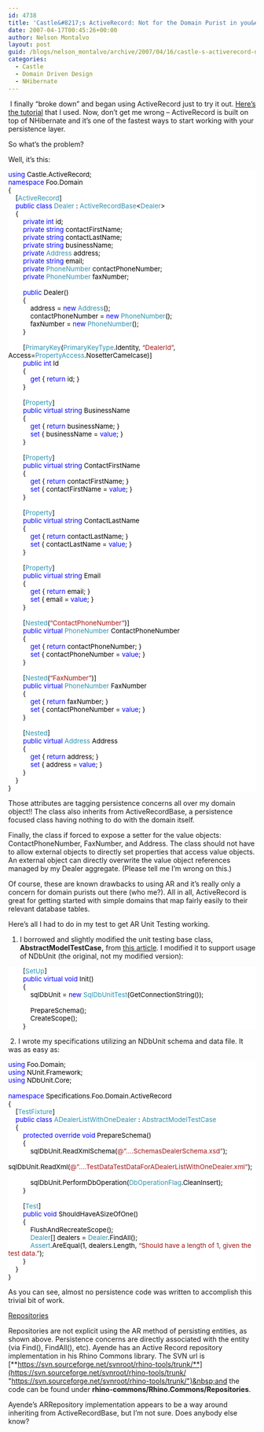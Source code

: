 ```yaml
---
id: 4738
title: 'Castle&#8217;s ActiveRecord: Not for the Domain Purist in you&#8230;'
date: 2007-04-17T00:45:26+00:00
author: Nelson Montalvo
layout: post
guid: /blogs/nelson_montalvo/archive/2007/04/16/castle-s-activerecord-not-for-the-domain-purist-in-you.aspx
categories:
  - Castle
  - Domain Driven Design
  - NHibernate
---
```

&nbsp;I finally &#8220;broke down&#8221; and began using ActiveRecord just to try it out. <a href="http://www.castleproject.org/monorail/gettingstarted/ar.html" target="_blank">Here&#8217;s the tutorial</a> that I used. Now, don&#8217;t get me wrong &#8211;&nbsp;ActiveRecord is built on top of NHibernate and it&#8217;s one of the fastest ways to start working with your persistence layer.

So what&#8217;s the problem?

Well, it&#8217;s this:

<div style="font-size: 10pt;background: white;color: black;font-family:">
  <p style="margin: 0px">
    <span style="color: blue">using</span> Castle.ActiveRecord;
  </p>
  
  <p style="margin: 0px">
    <span style="color: blue">namespace</span> Foo.Domain
  </p>
  
  <p style="margin: 0px">
    {
  </p>
  
  <p style="margin: 0px">
    &nbsp;&nbsp;&nbsp; [<span style="color: #2b91af">ActiveRecord</span>]
  </p>
  
  <p style="margin: 0px">
    &nbsp;&nbsp;&nbsp; <span style="color: blue">public</span> <span style="color: blue">class</span> <span style="color: #2b91af">Dealer</span> : <span style="color: #2b91af">ActiveRecordBase</span><<span style="color: #2b91af">Dealer</span>>
  </p>
  
  <p style="margin: 0px">
    &nbsp;&nbsp;&nbsp; {
  </p>
  
  <p style="margin: 0px">
    &nbsp;&nbsp;&nbsp; &nbsp;&nbsp;&nbsp; <span style="color: blue">private</span> <span style="color: blue">int</span> id;
  </p>
  
  <p style="margin: 0px">
    &nbsp;&nbsp;&nbsp; &nbsp;&nbsp;&nbsp; <span style="color: blue">private</span> <span style="color: blue">string</span> contactFirstName;
  </p>
  
  <p style="margin: 0px">
    &nbsp;&nbsp;&nbsp; &nbsp;&nbsp;&nbsp; <span style="color: blue">private</span> <span style="color: blue">string</span> contactLastName;
  </p>
  
  <p style="margin: 0px">
    &nbsp;&nbsp;&nbsp; &nbsp;&nbsp;&nbsp; <span style="color: blue">private</span> <span style="color: blue">string</span> businessName;
  </p>
  
  <p style="margin: 0px">
    &nbsp;&nbsp;&nbsp; &nbsp;&nbsp;&nbsp; <span style="color: blue">private</span> <span style="color: #2b91af">Address</span> address;
  </p>
  
  <p style="margin: 0px">
    &nbsp;&nbsp;&nbsp; &nbsp;&nbsp;&nbsp; <span style="color: blue">private</span> <span style="color: blue">string</span> email;
  </p>
  
  <p style="margin: 0px">
    &nbsp;&nbsp;&nbsp; &nbsp;&nbsp;&nbsp; <span style="color: blue">private</span> <span style="color: #2b91af">PhoneNumber</span> contactPhoneNumber;
  </p>
  
  <p style="margin: 0px">
    &nbsp;&nbsp;&nbsp; &nbsp;&nbsp;&nbsp; <span style="color: blue">private</span> <span style="color: #2b91af">PhoneNumber</span> faxNumber;
  </p>
  
  <p style="margin: 0px">
    &nbsp;
  </p>
  
  <p style="margin: 0px">
    &nbsp;&nbsp;&nbsp; &nbsp;&nbsp;&nbsp; <span style="color: blue">public</span> Dealer()
  </p>
  
  <p style="margin: 0px">
    &nbsp;&nbsp;&nbsp; &nbsp;&nbsp;&nbsp; {
  </p>
  
  <p style="margin: 0px">
    &nbsp;&nbsp;&nbsp; &nbsp;&nbsp;&nbsp; &nbsp;&nbsp;&nbsp; address = <span style="color: blue">new</span> <span style="color: #2b91af">Address</span>();
  </p>
  
  <p style="margin: 0px">
    &nbsp;&nbsp;&nbsp; &nbsp;&nbsp;&nbsp; &nbsp;&nbsp;&nbsp; contactPhoneNumber = <span style="color: blue">new</span> <span style="color: #2b91af">PhoneNumber</span>();
  </p>
  
  <p style="margin: 0px">
    &nbsp;&nbsp;&nbsp; &nbsp;&nbsp;&nbsp; &nbsp;&nbsp;&nbsp; faxNumber = <span style="color: blue">new</span> <span style="color: #2b91af">PhoneNumber</span>();
  </p>
  
  <p style="margin: 0px">
    &nbsp;&nbsp;&nbsp; &nbsp;&nbsp;&nbsp; }
  </p>
  
  <p style="margin: 0px">
    &nbsp;
  </p>
  
  <p style="margin: 0px">
    &nbsp;&nbsp;&nbsp; &nbsp;&nbsp;&nbsp; [<span style="color: #2b91af">PrimaryKey</span>(<span style="color: #2b91af">PrimaryKeyType</span>.Identity, <span style="color: #a31515">&#8220;DealerId&#8221;</span>, Access=<span style="color: #2b91af">PropertyAccess</span>.NosetterCamelcase)]
  </p>
  
  <p style="margin: 0px">
    &nbsp;&nbsp;&nbsp; &nbsp;&nbsp;&nbsp; <span style="color: blue">public</span> <span style="color: blue">int</span> Id
  </p>
  
  <p style="margin: 0px">
    &nbsp;&nbsp;&nbsp; &nbsp;&nbsp;&nbsp; {
  </p>
  
  <p style="margin: 0px">
    &nbsp;&nbsp;&nbsp; &nbsp;&nbsp;&nbsp; &nbsp;&nbsp;&nbsp; <span style="color: blue">get</span> { <span style="color: blue">return</span> id; }
  </p>
  
  <p style="margin: 0px">
    &nbsp;&nbsp;&nbsp; &nbsp;&nbsp;&nbsp; }
  </p>
  
  <p style="margin: 0px">
    &nbsp;
  </p>
  
  <p style="margin: 0px">
    &nbsp;&nbsp;&nbsp; &nbsp;&nbsp;&nbsp; [<span style="color: #2b91af">Property</span>]
  </p>
  
  <p style="margin: 0px">
    &nbsp;&nbsp;&nbsp; &nbsp;&nbsp;&nbsp; <span style="color: blue">public</span> <span style="color: blue">virtual</span> <span style="color: blue">string</span> BusinessName
  </p>
  
  <p style="margin: 0px">
    &nbsp;&nbsp;&nbsp; &nbsp;&nbsp;&nbsp; {
  </p>
  
  <p style="margin: 0px">
    &nbsp;&nbsp;&nbsp; &nbsp;&nbsp;&nbsp; &nbsp;&nbsp;&nbsp; <span style="color: blue">get</span> { <span style="color: blue">return</span> businessName; }
  </p>
  
  <p style="margin: 0px">
    &nbsp;&nbsp;&nbsp; &nbsp;&nbsp;&nbsp; &nbsp;&nbsp;&nbsp; <span style="color: blue">set</span> { businessName = <span style="color: blue">value</span>; }
  </p>
  
  <p style="margin: 0px">
    &nbsp;&nbsp;&nbsp; &nbsp;&nbsp;&nbsp; }
  </p>
  
  <p style="margin: 0px">
    &nbsp;
  </p>
  
  <p style="margin: 0px">
    &nbsp;&nbsp;&nbsp; &nbsp;&nbsp;&nbsp; [<span style="color: #2b91af">Property</span>]
  </p>
  
  <p style="margin: 0px">
    &nbsp;&nbsp;&nbsp; &nbsp;&nbsp;&nbsp; <span style="color: blue">public</span> <span style="color: blue">virtual</span> <span style="color: blue">string</span> ContactFirstName
  </p>
  
  <p style="margin: 0px">
    &nbsp;&nbsp;&nbsp; &nbsp;&nbsp;&nbsp; {
  </p>
  
  <p style="margin: 0px">
    &nbsp;&nbsp;&nbsp; &nbsp;&nbsp;&nbsp; &nbsp;&nbsp;&nbsp; <span style="color: blue">get</span> { <span style="color: blue">return</span> contactFirstName; }
  </p>
  
  <p style="margin: 0px">
    &nbsp;&nbsp;&nbsp; &nbsp;&nbsp;&nbsp; &nbsp;&nbsp;&nbsp; <span style="color: blue">set</span> { contactFirstName = <span style="color: blue">value</span>; }
  </p>
  
  <p style="margin: 0px">
    &nbsp;&nbsp;&nbsp; &nbsp;&nbsp;&nbsp; }
  </p>
  
  <p style="margin: 0px">
    &nbsp;
  </p>
  
  <p style="margin: 0px">
    &nbsp;&nbsp;&nbsp; &nbsp;&nbsp;&nbsp; [<span style="color: #2b91af">Property</span>]
  </p>
  
  <p style="margin: 0px">
    &nbsp;&nbsp;&nbsp; &nbsp;&nbsp;&nbsp; <span style="color: blue">public</span> <span style="color: blue">virtual</span> <span style="color: blue">string</span> ContactLastName
  </p>
  
  <p style="margin: 0px">
    &nbsp;&nbsp;&nbsp; &nbsp;&nbsp;&nbsp; {
  </p>
  
  <p style="margin: 0px">
    &nbsp;&nbsp;&nbsp; &nbsp;&nbsp;&nbsp; &nbsp;&nbsp;&nbsp; <span style="color: blue">get</span> { <span style="color: blue">return</span> contactLastName; }
  </p>
  
  <p style="margin: 0px">
    &nbsp;&nbsp;&nbsp; &nbsp;&nbsp;&nbsp; &nbsp;&nbsp;&nbsp; <span style="color: blue">set</span> { contactLastName = <span style="color: blue">value</span>; }
  </p>
  
  <p style="margin: 0px">
    &nbsp;&nbsp;&nbsp; &nbsp;&nbsp;&nbsp; }
  </p>
  
  <p style="margin: 0px">
    &nbsp;
  </p>
  
  <p style="margin: 0px">
    &nbsp;&nbsp;&nbsp; &nbsp;&nbsp;&nbsp; [<span style="color: #2b91af">Property</span>]
  </p>
  
  <p style="margin: 0px">
    &nbsp;&nbsp;&nbsp; &nbsp;&nbsp;&nbsp; <span style="color: blue">public</span> <span style="color: blue">virtual</span> <span style="color: blue">string</span> Email
  </p>
  
  <p style="margin: 0px">
    &nbsp;&nbsp;&nbsp; &nbsp;&nbsp;&nbsp; {
  </p>
  
  <p style="margin: 0px">
    &nbsp;&nbsp;&nbsp; &nbsp;&nbsp;&nbsp; &nbsp;&nbsp;&nbsp; <span style="color: blue">get</span> { <span style="color: blue">return</span> email; }
  </p>
  
  <p style="margin: 0px">
    &nbsp;&nbsp;&nbsp; &nbsp;&nbsp;&nbsp; &nbsp;&nbsp;&nbsp; <span style="color: blue">set</span> { email = <span style="color: blue">value</span>; }
  </p>
  
  <p style="margin: 0px">
    &nbsp;&nbsp;&nbsp; &nbsp;&nbsp;&nbsp; }
  </p>
  
  <p style="margin: 0px">
    &nbsp;
  </p>
  
  <p style="margin: 0px">
    &nbsp;&nbsp;&nbsp; &nbsp;&nbsp;&nbsp; [<span style="color: #2b91af">Nested</span>(<span style="color: #a31515">&#8220;ContactPhoneNumber&#8221;</span>)]
  </p>
  
  <p style="margin: 0px">
    &nbsp;&nbsp;&nbsp; &nbsp;&nbsp;&nbsp; <span style="color: blue">public</span> <span style="color: blue">virtual</span> <span style="color: #2b91af">PhoneNumber</span> ContactPhoneNumber
  </p>
  
  <p style="margin: 0px">
    &nbsp;&nbsp;&nbsp; &nbsp;&nbsp;&nbsp; {
  </p>
  
  <p style="margin: 0px">
    &nbsp;&nbsp;&nbsp; &nbsp;&nbsp;&nbsp; &nbsp;&nbsp;&nbsp; <span style="color: blue">get</span> { <span style="color: blue">return</span> contactPhoneNumber; }
  </p>
  
  <p style="margin: 0px">
    &nbsp;&nbsp;&nbsp; &nbsp;&nbsp;&nbsp; &nbsp;&nbsp;&nbsp; <span style="color: blue">set</span> { contactPhoneNumber = <span style="color: blue">value</span>; }
  </p>
  
  <p style="margin: 0px">
    &nbsp;&nbsp;&nbsp; &nbsp;&nbsp;&nbsp; }
  </p>
  
  <p style="margin: 0px">
    &nbsp;
  </p>
  
  <p style="margin: 0px">
    &nbsp;&nbsp;&nbsp; &nbsp;&nbsp;&nbsp; [<span style="color: #2b91af">Nested</span>(<span style="color: #a31515">&#8220;FaxNumber&#8221;</span>)]
  </p>
  
  <p style="margin: 0px">
    &nbsp;&nbsp;&nbsp; &nbsp;&nbsp;&nbsp; <span style="color: blue">public</span> <span style="color: blue">virtual</span> <span style="color: #2b91af">PhoneNumber</span> FaxNumber
  </p>
  
  <p style="margin: 0px">
    &nbsp;&nbsp;&nbsp; &nbsp;&nbsp;&nbsp; {
  </p>
  
  <p style="margin: 0px">
    &nbsp;&nbsp;&nbsp; &nbsp;&nbsp;&nbsp; &nbsp;&nbsp;&nbsp; <span style="color: blue">get</span> { <span style="color: blue">return</span> faxNumber; }
  </p>
  
  <p style="margin: 0px">
    &nbsp;&nbsp;&nbsp; &nbsp;&nbsp;&nbsp; &nbsp;&nbsp;&nbsp; <span style="color: blue">set</span> { contactPhoneNumber = <span style="color: blue">value</span>; }
  </p>
  
  <p style="margin: 0px">
    &nbsp;&nbsp;&nbsp; &nbsp;&nbsp;&nbsp; }
  </p>
  
  <p style="margin: 0px">
    &nbsp;
  </p>
  
  <p style="margin: 0px">
    &nbsp;&nbsp;&nbsp; &nbsp;&nbsp;&nbsp; [<span style="color: #2b91af">Nested</span>]
  </p>
  
  <p style="margin: 0px">
    &nbsp;&nbsp;&nbsp; &nbsp;&nbsp;&nbsp; <span style="color: blue">public</span> <span style="color: blue">virtual</span> <span style="color: #2b91af">Address</span> Address
  </p>
  
  <p style="margin: 0px">
    &nbsp;&nbsp;&nbsp; &nbsp;&nbsp;&nbsp; {
  </p>
  
  <p style="margin: 0px">
    &nbsp;&nbsp;&nbsp; &nbsp;&nbsp;&nbsp; &nbsp;&nbsp;&nbsp; <span style="color: blue">get</span> { <span style="color: blue">return</span> address; }
  </p>
  
  <p style="margin: 0px">
    &nbsp;&nbsp;&nbsp; &nbsp;&nbsp;&nbsp; &nbsp;&nbsp;&nbsp; <span style="color: blue">set</span> { address = <span style="color: blue">value</span>; }
  </p>
  
  <p style="margin: 0px">
    &nbsp;&nbsp;&nbsp; &nbsp;&nbsp;&nbsp; }
  </p>
  
  <p style="margin: 0px">
    &nbsp;&nbsp;&nbsp; }
  </p>
  
  <p style="margin: 0px">
    }
  </p>
</div>

Those attributes are tagging persistence concerns all over my domain object!!&nbsp;The class also inherits&nbsp;from ActiveRecordBase<T>, a persistence focused class having nothing to do with&nbsp;the domain itself.

Finally,&nbsp;the class if forced to expose a setter for&nbsp;the value objects: ContactPhoneNumber, FaxNumber, and Address.&nbsp;The class&nbsp;should not have to allow external objects to directly set properties that access value objects. An external object can directly overwrite the value object references managed by my Dealer aggregate. (Please tell me I&#8217;m wrong on this.)

Of course,&nbsp;these are&nbsp;known&nbsp;drawbacks to using AR&nbsp;and it&#8217;s really only a concern for domain purists out there (who me?). All in all, ActiveRecord is great for getting started with simple domains that map fairly easily to their relevant database tables.

Here&#8217;s all I had to do in my test to get AR Unit Testing working.

1. I borrowed and slightly modified the unit testing base class, **AbstractModelTestCase,** from <a href="http://wiki.castleproject.org/index.php/ActiveRecord:How_to:Unit_testing" target="_blank">this article</a>. I modified it to support usage of NDbUnit (the original, not my modified version):

<div style="font-size: 10pt;background: white;color: black;font-family:">
  <p style="margin: 0px">
    &nbsp;&nbsp;&nbsp; &nbsp;&nbsp;&nbsp; [<span style="color: #2b91af">SetUp</span>]
  </p>
  
  <p style="margin: 0px">
    &nbsp;&nbsp;&nbsp; &nbsp;&nbsp;&nbsp; <span style="color: blue">public</span> <span style="color: blue">virtual</span> <span style="color: blue">void</span> Init()
  </p>
  
  <p style="margin: 0px">
    &nbsp;&nbsp;&nbsp; &nbsp;&nbsp;&nbsp; {
  </p>
  
  <p style="margin: 0px">
    &nbsp;&nbsp;&nbsp; &nbsp;&nbsp;&nbsp; &nbsp;&nbsp;&nbsp; sqlDbUnit = <span style="color: blue">new</span> <span style="color: #2b91af">SqlDbUnitTest</span>(GetConnectionString());
  </p>
  
  <p style="margin: 0px">
    &nbsp;
  </p>
  
  <p style="margin: 0px">
    &nbsp;&nbsp;&nbsp; &nbsp;&nbsp;&nbsp; &nbsp;&nbsp;&nbsp; PrepareSchema();
  </p>
  
  <p style="margin: 0px">
    &nbsp;&nbsp;&nbsp; &nbsp;&nbsp;&nbsp; &nbsp;&nbsp;&nbsp; CreateScope();
  </p>
  
  <p style="margin: 0px">
    &nbsp;&nbsp;&nbsp; &nbsp;&nbsp;&nbsp; }
  </p>
</div>

&nbsp;2. I wrote my&nbsp;specifications utilizing an NDbUnit schema and data file. It was as easy as:

<div style="font-size: 10pt;background: white;color: black;font-family:">
  <p style="margin: 0px">
    <span style="color: blue">using</span> Foo.Domain;
  </p>
  
  <p style="margin: 0px">
    <span style="color: blue">using</span> NUnit.Framework;
  </p>
  
  <p style="margin: 0px">
    <span style="color: blue">using</span> NDbUnit.Core;
  </p>
  
  <p style="margin: 0px">
    &nbsp;
  </p>
  
  <p style="margin: 0px">
    <span style="color: blue">namespace</span> Specifications.Foo.Domain.ActiveRecord
  </p>
  
  <p style="margin: 0px">
    {
  </p>
  
  <p style="margin: 0px">
    &nbsp;&nbsp;&nbsp; [<span style="color: #2b91af">TestFixture</span>]
  </p>
  
  <p style="margin: 0px">
    &nbsp;&nbsp;&nbsp; <span style="color: blue">public</span> <span style="color: blue">class</span> <span style="color: #2b91af">ADealerListWithOneDealer</span> : <span style="color: #2b91af">AbstractModelTestCase</span>
  </p>
  
  <p style="margin: 0px">
    &nbsp;&nbsp;&nbsp; {
  </p>
  
  <p style="margin: 0px">
    &nbsp;&nbsp;&nbsp; &nbsp;&nbsp;&nbsp; <span style="color: blue">protected</span> <span style="color: blue">override</span> <span style="color: blue">void</span> PrepareSchema()
  </p>
  
  <p style="margin: 0px">
    &nbsp;&nbsp;&nbsp; &nbsp;&nbsp;&nbsp; {
  </p>
  
  <p style="margin: 0px">
    &nbsp;&nbsp;&nbsp; &nbsp;&nbsp;&nbsp; &nbsp;&nbsp;&nbsp; sqlDbUnit.ReadXmlSchema(<span style="color: #a31515">@&#8221;&#8230;.SchemasDealerSchema.xsd&#8221;</span>);
  </p>
  
  <p style="margin: 0px">
    &nbsp;&nbsp;&nbsp; &nbsp;&nbsp;&nbsp; &nbsp;&nbsp;&nbsp; sqlDbUnit.ReadXml(<span style="color: #a31515">@&#8221;&#8230;.TestDataTestDataForADealerListWithOneDealer.xml&#8221;</span>);
  </p>
  
  <p style="margin: 0px">
    &nbsp;
  </p>
  
  <p style="margin: 0px">
    &nbsp;&nbsp;&nbsp; &nbsp;&nbsp;&nbsp; &nbsp;&nbsp;&nbsp; sqlDbUnit.PerformDbOperation(<span style="color: #2b91af">DbOperationFlag</span>.CleanInsert);
  </p>
  
  <p style="margin: 0px">
    &nbsp;&nbsp;&nbsp; &nbsp;&nbsp;&nbsp; }
  </p>
  
  <p style="margin: 0px">
    &nbsp;
  </p>
  
  <p style="margin: 0px">
    &nbsp;&nbsp;&nbsp; &nbsp;&nbsp;&nbsp; [<span style="color: #2b91af">Test</span>]
  </p>
  
  <p style="margin: 0px">
    &nbsp;&nbsp;&nbsp; &nbsp;&nbsp;&nbsp; <span style="color: blue">public</span> <span style="color: blue">void</span> ShouldHaveASizeOfOne()
  </p>
  
  <p style="margin: 0px">
    &nbsp;&nbsp;&nbsp; &nbsp;&nbsp;&nbsp; {
  </p>
  
  <p style="margin: 0px">
    &nbsp;&nbsp;&nbsp; &nbsp;&nbsp;&nbsp; &nbsp;&nbsp;&nbsp; FlushAndRecreateScope();
  </p>
  
  <p style="margin: 0px">
    &nbsp;&nbsp;&nbsp; &nbsp;&nbsp;&nbsp; &nbsp;&nbsp;&nbsp; <span style="color: #2b91af">Dealer</span>[] dealers = <span style="color: #2b91af">Dealer</span>.FindAll();
  </p>
  
  <p style="margin: 0px">
    &nbsp;&nbsp;&nbsp; &nbsp;&nbsp;&nbsp; &nbsp;&nbsp;&nbsp; <span style="color: #2b91af">Assert</span>.AreEqual(1, dealers.Length, <span style="color: #a31515">&#8220;Should have a length of 1, given the test data.&#8221;</span>);&nbsp;&nbsp;&nbsp; &nbsp;&nbsp;&nbsp; &nbsp;&nbsp;
  </p>
  
  <p style="margin: 0px">
    &nbsp;&nbsp;&nbsp; &nbsp;&nbsp;&nbsp; }
  </p>
  
  <p style="margin: 0px">
    &nbsp;&nbsp;&nbsp; }
  </p>
  
  <p style="margin: 0px">
    }
  </p>
</div>

As you can see, almost no persistence code was written to accomplish this trivial bit of work.

<u>Repositories</u>

Repositories are not explicit using the AR method of persisting entities, as shown above. Persistence concerns are directly associated with the entity (via Find(), FindAll(), etc). Ayende has an Active Record repository implementation in his Rhino Commons library. The SVN url is [**https://svn.sourceforge.net/svnroot/rhino-tools/trunk/**](https://svn.sourceforge.net/svnroot/rhino-tools/trunk/ "https://svn.sourceforge.net/svnroot/rhino-tools/trunk/")&nbsp;and the code can be found under **rhino-commons/Rhino.Commons/Repositories**.

Ayende&#8217;s ARRepository&nbsp;implementation appears to be a way around inheriting from ActiveRecordBase<T>, but I&#8217;m not sure. Does anybody else know?